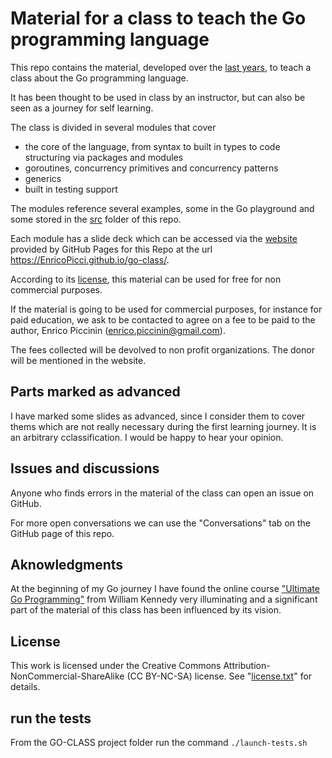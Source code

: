 # Material for a class to teach the Go programming language

This repo contains the material, developed over the [last years](./background.md), to teach a class about the Go programming language.

It has been thought to be used in class by an instructor, but can also be seen as a journey for self learning.

The class is divided in several modules that cover

- the core of the language, from syntax to built in types to code structuring via packages and modules
- goroutines, concurrency primitives and concurrency patterns
- generics
- built in testing support

The modules reference several examples, some in the Go playground and some stored in the [src](./src/) folder of this repo.

Each module has a slide deck which can be accessed via the [website](https://EnricoPicci.github.io/go-class/) provided by GitHub Pages for this Repo at the url https://EnricoPicci.github.io/go-class/.

According to its [license](./LICENSE.txt), this material can be used for free for non commercial purposes.

If the material is going to be used for commercial purposes, for instance for paid education, we ask to be contacted to agree on a fee to be paid to the author, Enrico Piccinin (enrico.piccinin@gmail.com).

The fees collected will be devolved to non profit organizations. The donor will be mentioned in the website.

## Parts marked as advanced

I have marked some slides as advanced, since I consider them to cover thems which are not really necessary during the first learning journey. It is an arbitrary cclassification. I would be happy to hear your opinion.

## Issues and discussions

Anyone who finds errors in the material of the class can open an issue on GitHub.

For more open conversations we can use the "Conversations" tab on the GitHub page of this repo.

## Aknowledgments

At the beginning of my Go journey I have found the online course ["Ultimate Go Programming"](https://www.oreilly.com/library/view/ultimate-go-programming/9780135261651/) from William Kennedy very illuminating and a significant part of the material of this class has been influenced by its vision.

## License

This work is licensed under the Creative Commons Attribution-NonCommercial-ShareAlike (CC BY-NC-SA) license. See "[license.txt](./LICENSE.txt)" for details.

## run the tests

From the GO-CLASS project folder run the command
`./launch-tests.sh`
